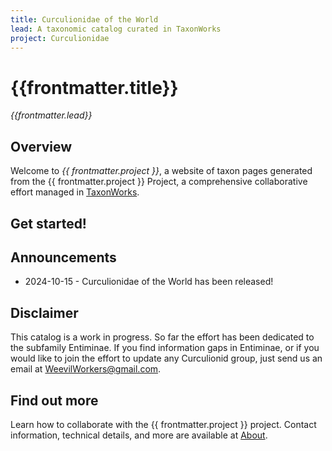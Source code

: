 ```yaml
---
title: Curculionidae of the World
lead: A taxonomic catalog curated in TaxonWorks
project: Curculionidae
---
```

   
# {{frontmatter.title}}
_{{frontmatter.lead}}_

## Overview
Welcome to *{{ frontmatter.project }}*, a website of taxon pages generated from the {{ frontmatter.project }} Project, a comprehensive collaborative effort managed in [TaxonWorks](https://taxonworks.org). 

## Get started!
<autocomplete-otu class="w-80"/>

## Announcements
* 2024-10-15 - Curculionidae of the World has been released!

## Disclaimer
This catalog is a work in progress. So far the effort has been dedicated to the subfamily Entiminae. If you find information gaps in Entiminae, or if you would like to join the effort to update any Curculionid group, just send us an email at WeevilWorkers@gmail.com.

## Find out more
Learn how to collaborate with the {{ frontmatter.project }} project. Contact information, technical details, and more are available at [About](/about).
